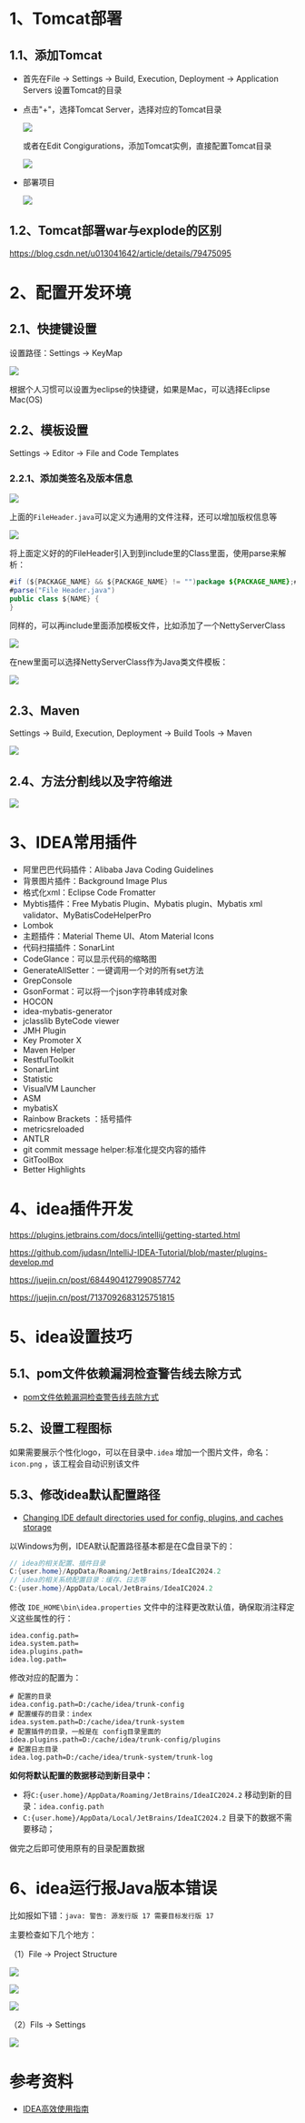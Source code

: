 # 1、Tomcat部署

## 1.1、添加Tomcat

- 首先在File -> Settings -> Build, Execution, Deployment -> Application Servers 设置Tomcat的目录
- 点击"+"，选择Tomcat Server，选择对应的Tomcat目录

    ![](image/IDEA-Tomcat.png)

    或者在Edit Congigurations，添加Tomcat实例，直接配置Tomcat目录

    ![](image/IDEA-Tomcat2.png)

- 部署项目

    ![](image/Tomcat-Deploy.png)

## 1.2、Tomcat部署war与explode的区别

https://blog.csdn.net/u013041642/article/details/79475095


# 2、配置开发环境

## 2.1、快捷键设置

设置路径：Settings -> KeyMap

![](image/IDEA-KeyMap.png)

根据个人习惯可以设置为eclipse的快捷键，如果是Mac，可以选择Eclipse Mac(OS)

## 2.2、模板设置

Settings -> Editor -> File and Code Templates

### 2.2.1、添加类签名及版本信息

![](image/IDEA-Template.png)

上面的`FileHeader.java`可以定义为通用的文件注释，还可以增加版权信息等

![](image/IDEA-Template2.png)

将上面定义好的的FileHeader引入到到include里的Class里面，使用parse来解析：
```java
#if (${PACKAGE_NAME} && ${PACKAGE_NAME} != "")package ${PACKAGE_NAME};#end
#parse("File Header.java")
public class ${NAME} {
}
```

同样的，可以再include里面添加模板文件，比如添加了一个NettyServerClass

![](image/IDEA-Template3.png)

在new里面可以选择NettyServerClass作为Java类文件模板：

![](image/IDEA-Template4.png)

## 2.3、Maven

Settings -> Build, Execution, Deployment -> Build Tools -> Maven

![](image/IDEA-Maven.png)

## 2.4、方法分割线以及字符缩进

![](image/IDEA-设置方法分割线.png)

# 3、IDEA常用插件

- 阿里巴巴代码插件：Alibaba Java Coding Guidelines
- 背景图片插件：Background Image Plus
- 格式化xml：Eclipse Code Fromatter
- Mybtis插件：Free Mybatis Plugin、Mybatis plugin、Mybatis xml validator、MyBatisCodeHelperPro
- Lombok
- 主题插件：Material Theme UI、Atom Material Icons
- 代码扫描插件：SonarLint
- CodeGlance：可以显示代码的缩略图
- GenerateAllSetter：一键调用一个对的所有set方法
- GrepConsole
- GsonFormat：可以将一个json字符串转成对象
- HOCON
- idea-mybatis-generator
- jclasslib ByteCode viewer
- JMH Plugin
- Key Promoter X
- Maven Helper
- RestfulToolkit
- SonarLint
- Statistic
- VisualVM Launcher
- ASM
- mybatisX
- Rainbow Brackets ：括号插件
- metricsreloaded
- ANTLR
- git commit message helper:标准化提交内容的插件
- GitToolBox
- Better Highlights

# 4、idea插件开发

https://plugins.jetbrains.com/docs/intellij/getting-started.html

https://github.com/judasn/IntelliJ-IDEA-Tutorial/blob/master/plugins-develop.md

https://juejin.cn/post/6844904127990857742

https://juejin.cn/post/7137092683125751815


# 5、idea设置技巧

## 5.1、pom文件依赖漏洞检查警告线去除方式

- [pom文件依赖漏洞检查警告线去除方式](https://blog.csdn.net/julv7759/article/details/126050095)

## 5.2、设置工程图标

如果需要展示个性化logo，可以在目录中`.idea` 增加一个图片文件，命名：`icon.png` ，该工程会自动识别该文件

## 5.3、修改idea默认配置路径

- [Changing IDE default directories used for config, plugins, and caches storage](https://intellij-support.jetbrains.com/hc/en-us/articles/207240985-Changing-IDE-default-directories-used-for-config-plugins-and-caches-storage)

以Windows为例，IDEA默认配置路径基本都是在C盘目录下的：
```java
// idea的相关配置、插件目录
C:{user.home}/AppData/Roaming/JetBrains/IdeaIC2024.2
// idea的相关系统配置目录：缓存、日志等
C:{user.home}/AppData/Local/JetBrains/IdeaIC2024.2
```
修改 `IDE_HOME\bin\idea.properties` 文件中的注释更改默认值，确保取消注释定义这些属性的行：
```properties
idea.config.path=
idea.system.path=
idea.plugins.path=
idea.log.path=
```
修改对应的配置为：
```properties
# 配置的目录
idea.config.path=D:/cache/idea/trunk-config
# 配置缓存的目录：index
idea.system.path=D:/cache/idea/trunk-system 
# 配置插件的目录，一般是在 config目录里面的
idea.plugins.path=D:/cache/idea/trunk-config/plugins
# 配置日志目录
idea.log.path=D:/cache/idea/trunk-system/trunk-log
```
**如何将默认配置的数据移动到新目录中：**
- 将`C:{user.home}/AppData/Roaming/JetBrains/IdeaIC2024.2` 移动到新的目录：`idea.config.path`
- `C:{user.home}/AppData/Local/JetBrains/IdeaIC2024.2` 目录下的数据不需要移动；

做完之后即可使用原有的目录配置数据

# 6、idea运行报Java版本错误

比如报如下错：`java: 警告: 源发行版 17 需要目标发行版 17`

主要检查如下几个地方：

（1）File -> Project Structure

![](image/IDEA-Project-Version.png)

![](image/IDEA-Project-Module-1.png)

![](image/IDEA-Project-Module-2.png)

（2）Fils -> Settings

![](image/IDEA-Settings-Compile.png)

# 参考资料

- [IDEA高效使用指南](https://idea.javaguide.cn/tips/)
